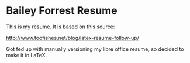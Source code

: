 Bailey Forrest Resume
=====================

This is my resume. It is based on this source:

http://www.toofishes.net/blog/latex-resume-follow-up/

Got fed up with manually versioning my libre office resume, so decided to make
it in LaTeX.
